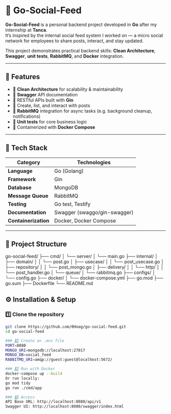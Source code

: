 # 🧩 Go-Social-Feed

**Go-Social-Feed** is a personal backend project developed in **Go** after my internship at **Tanca**.  
It’s inspired by the internal social feed system I worked on — a micro social network for employees to share posts, interact, and stay updated.

This project demonstrates practical backend skills: **Clean Architecture**, **Swagger**, **unit tests**, **RabbitMQ**, and **Docker** integration.

---

## 🚀 Features

- 🧱 **Clean Architecture** for scalability & maintainability  
- 📄 **Swagger** API documentation  
- 🧩 RESTful APIs built with **Gin**  
- 💬 Create, list, and interact with posts  
- 🐇 **RabbitMQ** integration for async tasks (e.g. background cleanup, notifications)  
- 🧪 **Unit tests** for core business logic  
- 🐳 Containerized with **Docker Compose**

---

## 🧰 Tech Stack

| Category | Technologies |
|-----------|--------------|
| **Language** | Go (Golang) |
| **Framework** | Gin |
| **Database** | MongoDB |
| **Message Queue** | RabbitMQ |
| **Testing** | Go test, Testify |
| **Documentation** | Swagger (swaggo/gin-swagger) |
| **Containerization** | Docker, Docker Compose |

---

## 🧩 Project Structure

go-social-feed/
├── cmd/
│   └── server/
│       └── main.go
├── internal/
│   ├── domain/
│   │   └── post.go
│   ├── usecase/
│   │   └── post_usecase.go
│   ├── repository/
│   │   └── post_mongo.go
│   ├── delivery/
│   │   └── http/
│   │       └── post_handler.go
│   └── queue/
│       └── rabbitmq.go
├── configs/
│   └── config.go
├── docker/
│   └── docker-compose.yml
├── go.mod
├── go.sum
├── Dockerfile
└── README.md


## ⚙️ Installation & Setup

### 1️⃣ Clone the repository
```bash
git clone https://github.com/0Hoag/go-social-feed.git
cd go-social-feed
```
```bash
### 2️⃣ Create an .env file
PORT=8080
MONGO_URI=mongodb://localhost:27017
MONGO_DB=social_feed
RABBITMQ_URI=amqp://guest:guest@localhost:5672/
```
```bash
### 3️⃣ Run with Docker
docker-compose up --build
Or run locally:
go mod tidy
go run ./cmd/app
```

```bash
### 4️⃣ Access
API Base URL: http://localhost:8080/api/v1
Swagger UI: http://localhost:8080/swagger/index.html
```